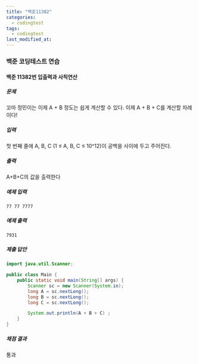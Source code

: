 ```yaml
---
title: "백준11382"
categories:
  - codingtest
tags:
  - codingtest
last_modified_at:
---
```


### 백준 코딩테스트 연습

#### 백준 11382번 입출력과 사칙연산

##### 문제
꼬마 정민이는 이제 A + B 정도는 쉽게 계산할 수 있다. 이제 A + B + C를 계산할 차례이다!

##### 입력
첫 번째 줄에 A, B, C (1 ≤ A, B, C ≤ 10^12)이 공백을 사이에 두고 주어진다.

##### 출력
A+B+C의 값을 출력한다

##### 예제 입력
```plaintext
77 77 7777
```

##### 예제 출력
```plaintext
7931
```

##### 제출 답안
```java
import java.util.Scanner;

public class Main {
    public static void main(String[] args) {
        Scanner sc = new Scanner(System.in);
        long A = sc.nextLong();
        long B = sc.nextLong();
        long C = sc.nextLong();

        System.out.println(A + B + C) ;
    }
}
```

##### 채점 결과
통과
